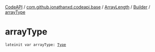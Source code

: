 [CodeAPI](../../../index.md) / [com.github.jonathanxd.codeapi.base](../../index.md) / [ArrayLength](../index.md) / [Builder](index.md) / [arrayType](.)

# arrayType

`lateinit var arrayType: `[`Type`](http://docs.oracle.com/javase/6/docs/api/java/lang/reflect/Type.html)